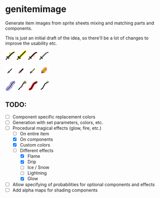# genitemimage
Generate item images from sprite sheets mixing and matching parts and components.

This is just an initial draft of the idea, so there'll be a lot of changes to 
improve the usability etc.


![alt text](https://raw.githubusercontent.com/Flokey82/genitemimage/main/samples/sword/sword_0.png "Sword 1")
![alt text](https://raw.githubusercontent.com/Flokey82/genitemimage/main/samples/sword/sword_1.png "Sword 2")
![alt text](https://raw.githubusercontent.com/Flokey82/genitemimage/main/samples/sword/sword_2.png "Sword 3")
![alt text](https://raw.githubusercontent.com/Flokey82/genitemimage/main/samples/sword/sword_3.png "Sword 4")

![alt text](https://raw.githubusercontent.com/Flokey82/genitemimage/main/samples/dagger/dagger_0.png "Dagger 1")
![alt text](https://raw.githubusercontent.com/Flokey82/genitemimage/main/samples/dagger/dagger_1.png "Dagger 2")
![alt text](https://raw.githubusercontent.com/Flokey82/genitemimage/main/samples/dagger/dagger_2.png "Dagger 3")
![alt text](https://raw.githubusercontent.com/Flokey82/genitemimage/main/samples/dagger/dagger_3.png "Dagger 4")

![alt text](https://raw.githubusercontent.com/Flokey82/genitemimage/main/samples/staff/staff_0.png "Staff 1")
![alt text](https://raw.githubusercontent.com/Flokey82/genitemimage/main/samples/staff/staff_1.png "Staff 2")
![alt text](https://raw.githubusercontent.com/Flokey82/genitemimage/main/samples/staff/staff_2.png "Staff 3")
![alt text](https://raw.githubusercontent.com/Flokey82/genitemimage/main/samples/staff/staff_3.png "Staff 4")

## TODO:

- [ ] Component specific replacement colors
- [ ] Generation with set parameters, colors, etc.
- [ ] Procedural magical effects (glow, fire, etc.)
  - [ ] On entire item
  - [X] On components
  - [X] Custom colors
  - [ ] Different effects
    - [X] Flame
    - [X] Drip
    - [ ] Ice / Snow
    - [ ] Lightning
    - [X] Glow
- [ ] Allow specifying of probabilities for optional components and effects
- [ ] Add alpha maps for shading components
